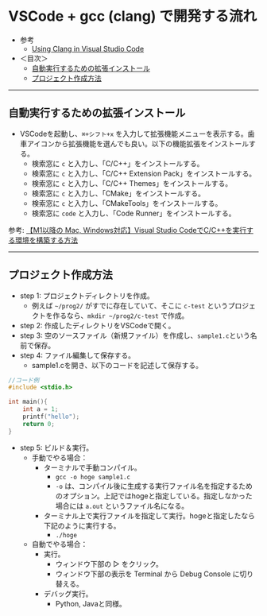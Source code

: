 # VSCode + gcc (clang) で開発する流れ
- 参考
  - [Using Clang in Visual Studio Code](https://code.visualstudio.com/docs/cpp/config-clang-mac)
- ＜目次＞
  - <a href="#code-runner">自動実行するための拡張インストール</a>
  - <a href="#new-project">プロジェクト作成方法</a>

<hr>

## <a name="code-runner">自動実行するための拡張インストール</a>
- VSCodeを起動し、``⌘+シフト+x`` を入力して拡張機能メニューを表示する。歯車アイコンから拡張機能を選んでも良い。以下の機能拡張をインストールする。
  - 検索窓に ``c`` と入力し、「C/C++」をインストールする。
  - 検索窓に ``c`` と入力し、「C/C++ Extension Pack」をインストールする。
  - 検索窓に ``c`` と入力し、「C/C++ Themes」をインストールする。
  - 検索窓に ``c`` と入力し、「CMake」をインストールする。
  - 検索窓に ``c`` と入力し、「CMakeTools」をインストールする。
  - 検索窓に ``code`` と入力し、「Code Runner」をインストールする。

参考: [【M1以降の Mac, Windows対応】Visual Studio CodeでC/C++を実行する環境を構築する方法](https://www.edp-ken.com/post-8/#m2)

<hr>

## <a name="new-project">プロジェクト作成方法</a>
- step 1: プロジェクトディレクトリを作成。
  - 例えば ``~/prog2/`` がすでに存在していて、そこに ``c-test`` というプロジェクトを作るなら、``mkdir ~/prog2/c-test`` で作成。
- step 2: 作成したディレクトリをVSCodeで開く。
- step 3: 空のソースファイル（新規ファイル）を作成し、``sample1.c``という名前で保存。
- step 4: ファイル編集して保存する。
  - sample1.cを開き、以下のコードを記述して保存する。
```C
//コード例
#include <stdio.h>

int main(){
    int a = 1;
    printf("hello");
    return 0;
}
```
- step 5: ビルド＆実行。
  - 手動でやる場合：
    - ターミナルで手動コンパイル。
      - ``gcc -o hoge sample1.c``
      - ``-o`` は、コンパイル後に生成する実行ファイル名を指定するためのオプション。上記ではhogeと指定している。指定しなかった場合には ``a.out`` というファイル名になる。
    - ターミナル上で実行ファイルを指定して実行。hogeと指定したなら下記のように実行する。
      - ``./hoge``
  - 自動でやる場合：
    - 実行。
      - ウィンドウ下部の ▷ をクリック。
      - ウィンドウ下部の表示を Terminal から Debug Console に切り替える。
    - デバッグ実行。
      - Python, Javaと同様。
